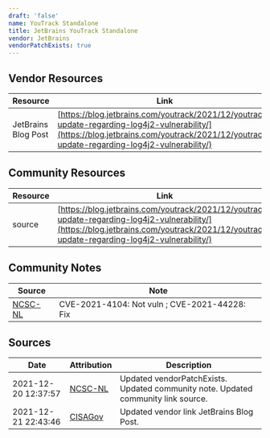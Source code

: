 ```yaml
---
draft: 'false'
name: YouTrack Standalone
title: JetBrains YouTrack Standalone
vendor: JetBrains
vendorPatchExists: true
---
```


## Vendor Resources
| Resource | Link |
| --- | --- |
| JetBrains Blog Post | [https://blog.jetbrains.com/youtrack/2021/12/youtrack-update-regarding-log4j2-vulnerability/](https://blog.jetbrains.com/youtrack/2021/12/youtrack-update-regarding-log4j2-vulnerability/) |

## Community Resources
| Resource | Link |
| --- | --- |
| source | [https://blog.jetbrains.com/youtrack/2021/12/youtrack-update-regarding-log4j2-vulnerability/](https://blog.jetbrains.com/youtrack/2021/12/youtrack-update-regarding-log4j2-vulnerability/) |

## Community Notes
| Source | Note |
| --- | --- |
| [NCSC-NL](https://github.com/NCSC-NL/log4shell/blob/main/software/README.md) | CVE-2021-4104: Not vuln ; CVE-2021-44228: Fix </ul> |

## Sources
| Date | Attribution | Description |
| --- | --- | --- |
| 2021-12-20 12:37:57 | [NCSC-NL](https://github.com/NCSC-NL/log4shell/blob/main/software/README.md) | Updated vendorPatchExists. Updated community note. Updated community link source.  |
| 2021-12-21 22:43:46 | [CISAGov](https://raw.githubusercontent.com/cisagov/log4j-affected-db/develop/README.md) | Updated vendor link JetBrains Blog Post.  |

